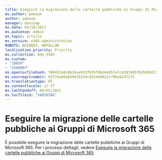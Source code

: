 ```yaml
---
title: Eseguire la migrazione delle cartelle pubbliche ai Gruppi di Microsoft 365
ms.author: pebaum
author: pebaum
manager: dansimp
ms.date: 03/16/2021
ms.audience: Admin
ms.topic: article
ms.service: o365-administration
ROBOTS: NOINDEX, NOFOLLOW
localization_priority: Priority
ms.collection: Adm_O365
ms.custom:
- "10859"
- "3500007"
ms.openlocfilehash: f80432a0c0616ae922f63bf8bd4eb57e7c4187b05f82b58b21106a7f0c7863a0
ms.sourcegitcommit: b5f7da89a650d2915dc652449623c78be6247175
ms.translationtype: HT
ms.contentlocale: it-IT
ms.lasthandoff: 08/05/2021
ms.locfileid: "54026586"
---
```

# <a name="migrate-public-folders-to-microsoft-365-groups"></a>Eseguire la migrazione delle cartelle pubbliche ai Gruppi di Microsoft 365

È possibile eseguire la migrazione delle cartelle pubbliche ai Gruppi di Microsoft 365. Per i processi dettagli, vedere [Eseguire la migrazione delle cartelle pubbliche ai Gruppi di Microsoft 365](https://aka.ms/PFToM365Group).